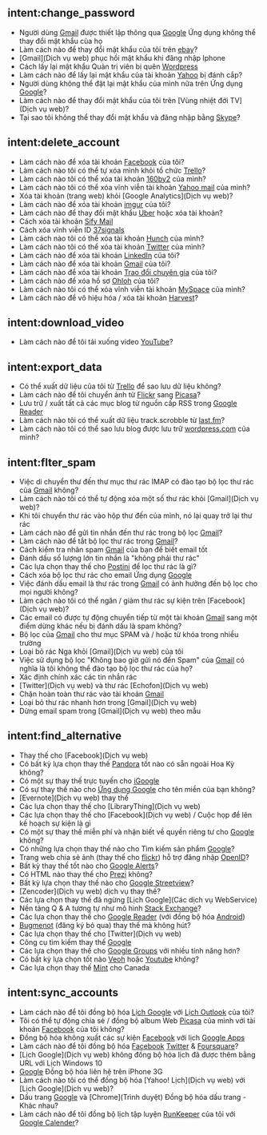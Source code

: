 ## intent:change_password
- Người dùng [Gmail](WebService) được thiết lập thông qua [Google](WebService) Ứng dụng không thể thay đổi mật khẩu của họ
- Làm cách nào để thay đổi mật khẩu của tôi trên [ebay](WebService)?
- [Gmail](Dịch vụ web) phục hồi mật khẩu khi đăng nhập Iphone
- Cách lấy lại mật khẩu Quản trị viên bị quên [Wordpress](WebService)
- Làm cách nào để lấy lại mật khẩu của tài khoản [Yahoo](WebService) bị đánh cắp?
- Người dùng không thể đặt lại mật khẩu của mình nữa trên Ứng dụng [Google](WebService)?
- Làm cách nào để thay đổi mật khẩu của tôi trên [Vùng nhiệt đới TV](Dịch vụ web)?
- Tại sao tôi không thể thay đổi mật khẩu và đăng nhập bằng [Skype](WebService)?

## intent:delete_account
- Làm cách nào để xóa tài khoản [Facebook](WebService) của tôi?
- Làm cách nào tôi có thể tự xóa mình khỏi tổ chức [Trello](WebService)?
- Làm cách nào tôi có thể xóa tài khoản [160by2](WebService) của mình?
- Làm cách nào tôi có thể xóa vĩnh viễn tài khoản [Yahoo mail](WebService) của mình?
- Xóa tài khoản (trang web) khỏi [Google Analytics](Dịch vụ web)?
- Làm cách nào để xóa tài khoản [imgur](WebService) của tôi?
- Làm cách nào để thay đổi mật khẩu [Uber](WebService) hoặc xóa tài khoản?
- Cách xóa tài khoản [Sify Mail](WebService)
- Cách xóa vĩnh viễn ID [37signals](WebService)
- Làm cách nào tôi có thể xóa tài khoản [Hunch](WebService) của mình?
- Làm cách nào tôi có thể xóa tài khoản [Twitter](WebService) của mình?
- Làm cách nào để xóa tài khoản [LinkedIn](WebService) của tôi?
- Làm cách nào để xóa tài khoản [Gmail](WebService) của tôi?
- Làm cách nào để xóa tài khoản [Trao đổi chuyên gia](WebService) của tôi?
- Làm cách nào để xóa hồ sơ [Ohloh](WebService) của tôi?
- Làm cách nào tôi có thể xóa vĩnh viễn tài khoản [MySpace](WebService) của mình?
- Làm cách nào để vô hiệu hóa / xóa tài khoản [Harvest](WebService)?

## intent:download_video
- Làm cách nào để tôi tải xuống video [YouTube](WebService)?

## intent:export_data
- Có thể xuất dữ liệu của tôi từ [Trello](WebService) để sao lưu dữ liệu không?
- Làm cách nào để tôi chuyển ảnh từ [Flickr](WebService) sang [Picasa](WebService)?
- Lưu trữ / xuất tất cả các mục blog từ nguồn cấp RSS trong [Google Reader](WebService)
- Làm cách nào tôi có thể xuất dữ liệu track.scrobble từ [last.fm](WebService)?
- Làm cách nào tôi có thể sao lưu blog được lưu trữ [wordpress.com](WebService) của mình?

## intent:flter_spam
- Việc di chuyển thư đến thư mục thư rác IMAP có đào tạo bộ lọc thư rác của [Gmail](WebService) không?
- Làm cách nào tôi có thể tự động xóa một số thư rác khỏi [Gmail](Dịch vụ web)?
- Khi tôi chuyển thư rác vào hộp thư đến của mình, nó lại quay trở lại thư rác
- Làm cách nào để gửi tin nhắn đến thư rác trong bộ lọc [Gmail](WebService)?
- Làm cách nào để tắt bộ lọc thư rác trong [Gmail](WebService)?
- Cách kiểm tra nhãn spam [Gmail](WebService) của bạn để biết email tốt
- Đánh dấu số lượng lớn tin nhắn là "không phải thư rác"
- Các lựa chọn thay thế cho [Postini](WebService) để lọc thư rác là gì?
- Cách xóa bộ lọc thư rác cho email Ứng dụng [Google](WebService)
- Việc đánh dấu email là thư rác trong [Gmail](WebService) có ảnh hưởng đến bộ lọc cho mọi người không?
- Làm cách nào tôi có thể ngăn / giảm thư rác sự kiện trên [Facebook](Dịch vụ web)?
- Các email có được tự động chuyển tiếp từ một tài khoản [Gmail](WebService) sang một điểm dừng khác nếu bị đánh dấu là spam không?
- Bộ lọc của [Gmail](WebService) cho thư mục SPAM và / hoặc từ khóa trong nhiều trường
- Loại bỏ rác Nga khỏi [Gmail](Dịch vụ web) của tôi
- Việc sử dụng bộ lọc "Không bao giờ gửi nó đến Spam" của [Gmail](WebService) có nghĩa là tôi không thể đào tạo bộ lọc thư rác của họ?
- Xác định chính xác các tin nhắn rác
- [Twitter](Dịch vụ web) và thư rác [Echofon](Dịch vụ web)
- Chặn hoàn toàn thư rác vào tài khoản [Gmail](WebService)
- Loại bỏ thư rác nhanh hơn trong [Gmail](Dịch vụ web)
- Dừng email spam trong [Gmail](Dịch vụ web) theo mẫu

## intent:find_alternative
- Thay thế cho [Facebook](Dịch vụ web)
- Có bất kỳ lựa chọn thay thế [Pandora](WebService) tốt nào có sẵn ngoài Hoa Kỳ không?
- Có một sự thay thế trực tuyến cho [iGoogle](WebService)
- Có sự thay thế nào cho [Ứng dụng Google](WebService) cho tên miền của bạn không?
- [Evernote](Dịch vụ web) thay thế
- Các lựa chọn thay thế cho [LibraryThing](Dịch vụ web)
- Các lựa chọn thay thế cho [Facebook](Dịch vụ web) / Cuộc họp để lên kế hoạch sự kiện là gì
- Có một sự thay thế miễn phí và nhận biết về quyền riêng tư cho [Google](WebService) không?
- Có những lựa chọn thay thế nào cho Tìm kiếm sản phẩm [Google](WebService)?
- Trang web chia sẻ ảnh (thay thế cho [flickr](WebService)) hỗ trợ đăng nhập [OpenID](WebService)?
- Bất kỳ thay thế tốt nào cho [Google Alerts](WebService)?
- Có HTML nào thay thế cho [Prezi](WebService) không?
- Bất kỳ lựa chọn thay thế nào cho [Google Streetview](WebService)?
- [Zencoder](Dịch vụ web) dịch vụ thay thế?
- Các lựa chọn thay thế đã ngừng [Lịch Google](Các dịch vụ WebService)
- Nền tảng Q & A tương tự như mô hình [Stack Exchange](WebService)?
- Các lựa chọn thay thế cho [Google Reader](WebService) (với đồng bộ hóa [Android](OperationsSystem))
- [Bugmenot](WebService) (đăng ký bỏ qua) thay thế mà không hút?
- Các lựa chọn thay thế cho [Twitter](Dịch vụ web)
- Công cụ tìm kiếm thay thế [Google](WebService)
- Các lựa chọn thay thế cho [Google Groups](WebService) với nhiều tính năng hơn?
- Có bất kỳ lựa chọn tốt nào [Veoh](WebService) hoặc [Youtube](WebService) không?
- Các lựa chọn thay thế [Mint](WebService) cho Canada

## intent:sync_accounts
- Làm cách nào để tôi đồng bộ hóa [Lịch Google](WebService) với [Lịch Outlook](WebService) của tôi?
- Tôi có thể tự động chia sẻ / đồng bộ album Web [Picasa](WebService) của mình với tài khoản [Facebook](WebService) của tôi không?
- Đồng bộ hóa không xuất các sự kiện [Facebook](WebService) với lịch [Google Apps](WebService)
- Làm cách nào để tôi đồng bộ hóa [Facebook](WebService) [Twitter](WebService) & [Foursquare](WebService)?
- [Lịch Google](Dịch vụ web) không đồng bộ hóa lịch đã được thêm bằng URL với Lịch Windows 10
- [Google](WebService) Đồng bộ hóa liên hệ trên iPhone 3G
- Làm cách nào tôi có thể đồng bộ hóa [Yahoo! Lịch](Dịch vụ web) với [Lịch Google](Dịch vụ web)?
- Dấu trang [Google](WebService) và [Chrome](Trình duyệt) Đồng bộ hóa dấu trang - Khác nhau?
- Làm cách nào để tôi đồng bộ lịch tập luyện [RunKeeper](WebService) của tôi với [Google Calender](WebService)?
